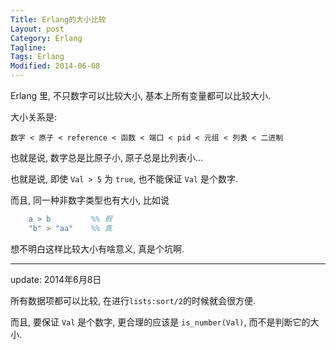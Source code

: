 ```yaml
---
Title: Erlang的大小比较
Layout: post
Category: Erlang
Tagline: 
Tags: Erlang
Modified: 2014-06-08
---
```


Erlang 里, 不只数字可以比较大小, 基本上所有变量都可以比较大小.

大小关系是:

    数字 < 原子 < reference < 函数 < 端口 < pid < 元组 < 列表 < 二进制

也就是说, 数字总是比原子小, 原子总是比列表小...

也就是说, 即使 `Val > 5` 为 `true`, 也不能保证 `Val` 是个数字.

而且, 同一种非数字类型也有大小, 比如说

```erlang
    a > b         %% 假
    "b" > "aa"    %% 真
```

想不明白这样比较大小有啥意义, 真是个坑啊.

------------

update: 2014年6月8日

所有数据项都可以比较, 在进行`lists:sort/2`的时候就会很方便.

而且, 要保证 `Val` 是个数字, 更合理的应该是 `is_number(Val)`, 而不是判断它的大小.